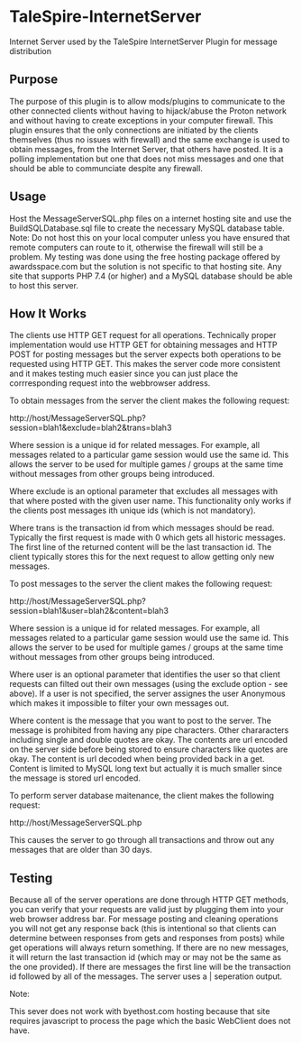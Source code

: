 # TaleSpire-InternetServer
Internet Server used by the TaleSpire InternetServer Plugin for message distribution

## Purpose

The purpose of this plugin is to allow mods/plugins to communicate to the other connected clients without having to hijack/abuse the Proton network and without having to create exceptions in your computer firewall. This plugin ensures that the only connections are initiated by the clients themselves (thus no issues with firewall) and the same exchange is used to obtain messages, from the Internet Server, that others have posted. It is a polling implementation but one that does not miss messages and one that should be able to communciate despite any firewall. 

## Usage

Host the MessageServerSQL.php files on a internet hosting site and use the BuildSQLDatabase.sql file to create the necessary MySQL database table.
Note: Do not host this on your local computer unless you have ensured that remote computers can route to it, otherwise the firewall will still be a problem.
My testing was done using the free hosting package offered by awardsspace.com but the solution is not specific to that hosting site. Any site that
supports PHP 7.4 (or higher) and a MySQL database should be able to host this server.

## How It Works

The clients use HTTP GET request for all operations. Technically proper implementation would use HTTP GET for obtaining messages and HTTP POST for posting messages but the server expects both operations to be requested using HTTP GET. This makes the server code more consistent and it makes testing much easier since you can just place the corrresponding request into the webbrowser address.

To obtain messages from the server the client makes the following request:

http://host/MessageServerSQL.php?session=blah1&exclude=blah2&trans=blah3

Where session is a unique id for related messages. For example, all messages related to a particular game session would use the same id. This allows the server to be used for multiple games / groups at the same time without messages from other groups being introduced.

Where exclude is an optional parameter that excludes all messages with that where posted with the given user name. This functionality only works if the clients post messages ith unique ids (which is not mandatory).

Where trans is the transaction id from which messages should be read. Typically the first request is made with 0 which gets all historic messages. The first line of the returned content will be the last transaction id. The client typically stores this for the next request to allow getting only new messages.

To post messages to the server the client makes the following request:

http://host/MessageServerSQL.php?session=blah1&user=blah2&content=blah3

Where session is a unique id for related messages. For example, all messages related to a particular game session would use the same id. This allows the server to be used for multiple games / groups at the same time without messages from other groups being introduced.

Where user is an optional parameter that identifies the user so that client requests can filted out their own messages (using the exclude option - see above). If a user is not specified, the server assignes the user Anonymous which makes it impossible to filter your own messages out. 

Where content is the message that you want to post to the server. The message is prohibited from having any pipe characters. Other chararacters including single and double quotes are okay. The contents are url encoded on the server side before being stored to ensure characters like quotes are okay. The content is url decoded when being provided back in a get. Content is limited to MySQL long text but actually it is much smaller since the message is stored url encoded.

To perform server database maitenance, the client makes the following request:

http://host/MessageServerSQL.php

This causes the server to go through all transactions and throw out any messages that are older than 30 days.

## Testing

Because all of the server operations are done through HTTP GET methods, you can verify that your requests are valid just by plugging them into your web browser address bar. For message posting and cleaning operations you will not get any response back (this is intentional so that clients can determine between responses from gets and responses from posts) while get operations will always return something. If there are no new messages, it will return the last transaction id (which may or may not be the same as the one provided). If there are messages the first line will be the transaction id followed by all of the messages. The server uses a | seperation output.

Note:

This sever does not work with byethost.com hosting because that site requires javascript to process the page which the basic WebClient does not have.





